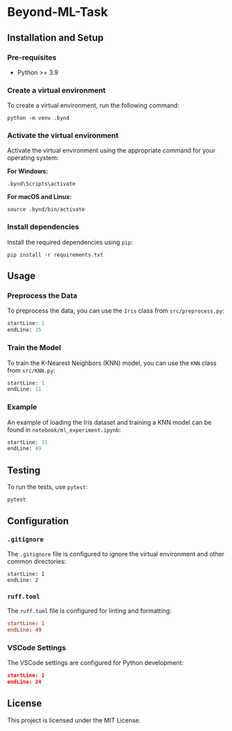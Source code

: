 # Beyond-ML-Task

## Installation and Setup

### Pre-requisites
- Python >= 3.9

### Create a virtual environment
To create a virtual environment, run the following command:
```
python -m venv .bynd
```

### Activate the virtual environment
Activate the virtual environment using the appropriate command for your operating system:

**For Windows:**
```
.bynd\Scripts\activate
```

**For macOS and Linux:**
```
source .bynd/bin/activate
```

### Install dependencies
Install the required dependencies using `pip`:
```
pip install -r requirements.txt
```

## Usage

### Preprocess the Data
To preprocess the data, you can use the `Iris` class from `src/preprocess.py`:
```python:src/preprocess.py
startLine: 1
endLine: 35
```

### Train the Model
To train the K-Nearest Neighbors (KNN) model, you can use the `KNN` class from `src/KNN.py`:
```python:src/KNN.py
startLine: 1
endLine: 11
```

### Example
An example of loading the Iris dataset and training a KNN model can be found in `notebook/ml_experiment.ipynb`:
```python:src/model.py
startLine: 31
endLine: 49
```

## Testing
To run the tests, use `pytest`:
```
pytest
```

## Configuration
### `.gitignore`
The `.gitignore` file is configured to ignore the virtual environment and other common directories:
```plaintext:.gitignore
startLine: 1
endLine: 2
```

### `ruff.toml`
The `ruff.toml` file is configured for linting and formatting:
```toml:ruff.toml
startLine: 1
endLine: 49
```

### VSCode Settings
The VSCode settings are configured for Python development:
```json:.vscode/settings.json
startLine: 1
endLine: 24
```

## License
This project is licensed under the MIT License.